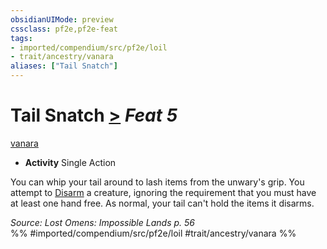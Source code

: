 ```yaml
---
obsidianUIMode: preview
cssclass: pf2e,pf2e-feat
tags:
- imported/compendium/src/pf2e/loil
- trait/ancestry/vanara
aliases: ["Tail Snatch"]
---
```

# Tail Snatch  [>](chapter-9-playing-the-game.md#Actions "Single Action") *Feat 5*  
[vanara](vanara-loil.md)  

- **Activity** Single Action

You can whip your tail around to lash items from the unwary's grip. You attempt to [Disarm](rules/actions/disarm.md) a creature, ignoring the requirement that you must have at least one hand free. As normal, your tail can't hold the items it disarms.

*Source: Lost Omens: Impossible Lands p. 56*  
%% #imported/compendium/src/pf2e/loil #trait/ancestry/vanara %%